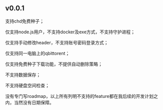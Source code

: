 ## v0.0.1

支持chd免费种子；

仅支持node.js用户，不支持docker及exe方式，不支持守护进程；

仅支持手动修改header，不支持账号密码登录方式；

仅支持同一电脑上的qbittorent；

仅支持免费种子下载功能，不提供自动删除策略；

不支持数据保存；

不支持硬盘空间检查；

没有专门写roadmap，以上所有列明不支持的feature都在我后续的开发计划之内，当然没有日期保障。
